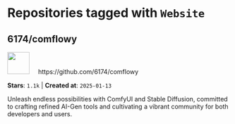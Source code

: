 # Repositories tagged with `Website`


## 6174/comflowy


<a href='https://github.com/6174/comflowy'>
<img src="https://avatars.githubusercontent.com/u/3872872?v=4" width="50" height="50"></a> &nbsp; &nbsp; https://github.com/6174/comflowy

**Stars**: `1.1k` | **Created at**: `2025-01-13`


Unleash endless possibilities with ComfyUI and Stable Diffusion, committed to crafting refined AI-Gen tools and cultivating a vibrant community for both developers and users. 
